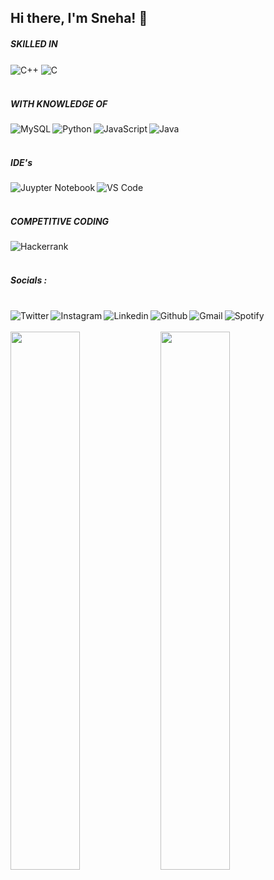 ## Hi there, I'm Sneha! 👋

##### SKILLED IN
<img alt="C++" align="center" src="https://img.shields.io/badge/c++-%2300599C.svg?style=for-the-badge&logo=c%2B%2B&logoColor=white"/>
<img alt="C" align="center" src="https://img.shields.io/badge/c-%2300599C.svg?style=for-the-badge&logo=c&logoColor=white"/><br></br>

##### WITH KNOWLEDGE OF

<img alt="MySQL" align = "left" src="https://img.shields.io/badge/mysql-%2300f.svg?style=for-the-badge&logo=mysql&logoColor=white" />
<img alt="Python" align = "left" src="https://img.shields.io/badge/python-3670A0?style=for-the-badge&logo=python&logoColor=ffdd54" /">
<img alt="JavaScript" align = "left" src="https://img.shields.io/badge/javascript-%23323330.svg?style=for-the-badge&logo=javascript&logoColor=%23F7DF1E" />
<img alt="Java" align = "left" src="https://img.shields.io/badge/java-%23ED8B00.svg?style=for-the-badge&logo=java&logoColor=white" /><br></br>

##### IDE's

<img alt="Juypter Notebook" align="left" src="https://img.shields.io/badge/jupyter-%23FA0F00.svg?style=for-the-badge&logo=jupyter&logoColor=white" />
<img alt="VS Code" align="left" src="https://img.shields.io/badge/Visual%20Studio-5C2D91.svg?style=for-the-badge&logo=visual-studio&logoColor=white" />
<br></br>

##### COMPETITIVE CODING
<img alt="Hackerrank" align="left" src="https://img.shields.io/badge/-Hackerrank-2EC866?style=for-the-badge&logo=HackerRank&logoColor=white"><br></br>

##### Socials : <br></br>
<img alt="Twitter" align="left" src="https://img.shields.io/badge/Twitter-%231DA1F2.svg?style=for-the-badge&logo=Twitter&logoColor=white"/>
<img alt="Instagram" align="left" src="https://img.shields.io/badge/Instagram-%23E4405F.svg?style=for-the-badge&logo=Instagram&logoColor=white" link = ""/>
<img alt="Linkedin" align="left" src="https://img.shields.io/badge/linkedin-%230077B5.svg?style=for-the-badge&logo=linkedin&logoColor=white"/>
<img alt="Github" align="left" src="https://img.shields.io/badge/github-%23121011.svg?style=for-the-badge&logo=github&logoColor=white"/>
<img alt="Gmail" align="left" src="https://img.shields.io/badge/Gmail-D14836?style=for-the-badge&logo=gmail&logoColor=white" />
<img alt="Spotify" align="left" src="https://img.shields.io/badge/Spotify-1ED760?style=for-the-badge&logo=spotify&logoColor=white" /><br></br>

<img align="left" width="47%" src="https://github-readme-stats.vercel.app/api?username=snehaexe&show_icons=true&theme=dark#gh-dark-mode-only" />
<img align="left" width="47%" src="https://github-readme-stats.vercel.app/api/top-langs/?username=snehaexe&layout=compact)](https://github.com/anuraghazra/github-readme-stats" />
